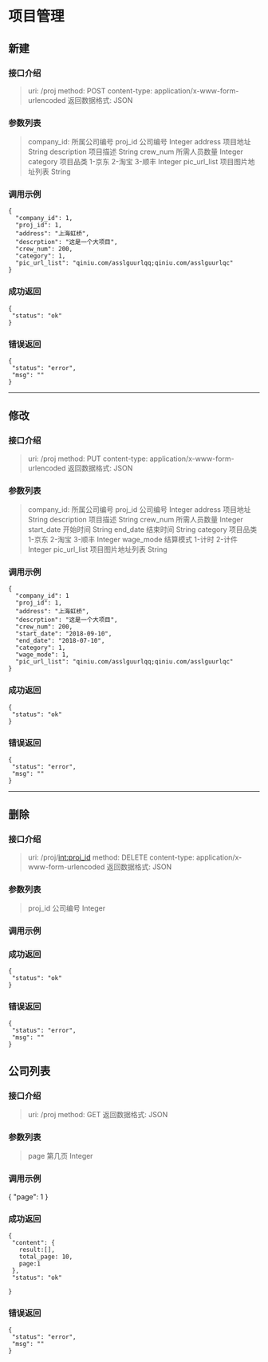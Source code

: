 # 项目管理

## 新建

### 接口介绍

>uri: /proj
>method: POST
>content-type: application/x-www-form-urlencoded
>返回数据格式: JSON



### 参数列表
>company_id: 所属公司编号
>proj_id 公司编号 Integer
>address 项目地址 String
>description 项目描述 String
>crew_num 所需人员数量 Integer
>category  项目品类 1-京东 2-淘宝 3-顺丰 Integer
>pic_url_list 项目图片地址列表 String

### 调用示例
```
{
  "company_id": 1,
  "proj_id": 1,
  "address": "上海虹桥",
  "descrption": "这是一个大项目",
  "crew_num": 200,
  "category": 1,
  "pic_url_list": "qiniu.com/asslguurlqq;qiniu.com/asslguurlqc"
}
```

### 成功返回
```
{
 "status": "ok"
}
```

### 错误返回
```
{
 "status": "error",
 "msg": ""
}
```
---

## 修改


### 接口介绍
>uri: /proj
>method: PUT
>content-type: application/x-www-form-urlencoded
>返回数据格式: JSON

### 参数列表

>company_id: 所属公司编号
>proj_id 公司编号 Integer
>address 项目地址 String
>description 项目描述 String
>crew_num 所需人员数量 Integer
>start_date 开始时间 String
>end_date 结束时间 String
>category  项目品类 1-京东 2-淘宝 3-顺丰 Integer
>wage_mode 结算模式 1-计时 2-计件  Integer
>pic_url_list 项目图片地址列表 String

### 调用示例
```
{
  "company_id": 1
  "proj_id": 1,
  "address": "上海虹桥",
  "descrption": "这是一个大项目",
  "crew_num": 200,
  "start_date": "2018-09-10",
  "end_date": "2018-07-10",
  "category": 1,
  "wage_mode": 1,
  "pic_url_list": "qiniu.com/asslguurlqq;qiniu.com/asslguurlqc"
}
```

### 成功返回
```
{
 "status": "ok"
}
```

### 错误返回
```
{
 "status": "error",
 "msg": ""
}
```
---

## 删除

### 接口介绍
>uri: /proj/<int:proj_id>
>method: DELETE
>content-type: application/x-www-form-urlencoded
>返回数据格式: JSON

### 参数列表
>proj_id 公司编号 Integer


### 调用示例


### 成功返回
```
{
 "status": "ok"
}
```

### 错误返回
```
{
 "status": "error",
 "msg": ""
}
```



## 公司列表

### 接口介绍
>uri: /proj
>method: GET
>返回数据格式: JSON

### 参数列表
>page 第几页 Integer

### 调用示例
{
  "page": 1
}

### 成功返回
```
{
 "content": {
   result:[],
   total_page: 10,
   page:1
 },
 "status": "ok"
 
}
```


### 错误返回
```
{
 "status": "error",
 "msg": ""
}
```
